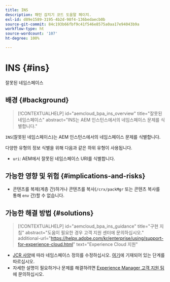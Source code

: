 ```yaml
---
title: INS
description: 패턴 감지기 코드 도움말 페이지.
exl-id: d89e1589-3195-4b2d-98f4-136bedaecb0b
source-git-commit: 84c193b66fbf9c41f546e8575a0aa17e94043b9a
workflow-type: ht
source-wordcount: '107'
ht-degree: 100%

---
```


# INS {#ins}

잘못된 네임스페이스

## 배경 {#background}

>[!CONTEXTUALHELP]
>id="aemcloud_bpa_ins_overview"
>title="잘못된 네임스페이스"
>abstract="INS는 AEM 인스턴스에서의 네임스페이스 문제를 식별합니다."

`INS`(잘못된 네임스페이스)는 AEM 인스턴스에서의 네임스페이스 문제를 식별합니다.

다양한 유형의 정보 식별을 위해 다음과 같은 하위 유형이 사용됩니다.

* `uri`: AEM에서 잘못된 네임스페이스 URI를 식별합니다.

## 가능한 영향 및 위험 {#implications-and-risks}

* 콘텐츠를 복제(계층 간)하거나 콘텐츠를 복사(`/crx/packMgr` 또는 콘텐츠 복사를 통해 `env` 간)할 수 없습니다.

## 가능한 해결 방법 {#solutions}

>[!CONTEXTUALHELP]
>id="aemcloud_bpa_ins_guidance"
>title="구현 지침"
>abstract="도움이 필요한 경우 고객 지원 센터에 문의하십시오."
>additional-url="https://helpx.adobe.com/kr/enterprise/using/support-for-experience-cloud.html" text="Experience Cloud 지원"

* [JCR 사양](https://developer.adobe.com/experience-manager/reference-materials/spec/jcr/1.0/4.5_Namespaces.html)에 따라 네임스페이스 정의를 수정하십시오. [여기](https://experienceleaguecommunities.adobe.com/t5/adobe-experience-manager/how-can-i-delete-a-namespace-created-in-crx/td-p/225163)에 기재되어 있는 단계를 따르십시오.
* 자세한 설명이 필요하거나 문제를 해결하려면 [Experience Manager 고객 지원 팀](https://helpx.adobe.com/kr/enterprise/using/support-for-experience-cloud.html)에 문의하십시오.
